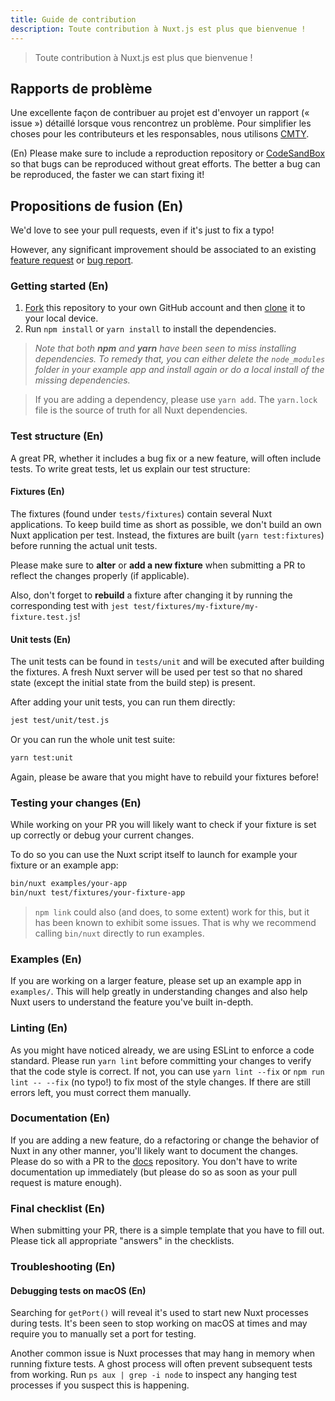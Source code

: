 ```yaml
---
title: Guide de contribution
description: Toute contribution à Nuxt.js est plus que bienvenue !
---
```


> Toute contribution à Nuxt.js est plus que bienvenue !

## Rapports de problème

Une excellente façon de contribuer au projet est d'envoyer un rapport (« issue ») détaillé lorsque vous rencontrez un problème. Pour simplifier les choses pour les contributeurs et les responsables, nous utilisons [CMTY](https://cmty.app/nuxt/issues/new?repo=nuxt.js).

(En) Please make sure to include a reproduction repository or [CodeSandBox](https://codesandbox.io/s/github/nuxt/codesandbox-nuxt/tree/master/)
so that bugs can be reproduced without great efforts. The better a bug can be reproduced, the faster we can start fixing it!

## Propositions de fusion (En)

We'd love to see your pull requests, even if it's just to fix a typo!

However, any significant improvement should be associated to an existing
[feature request](https://cmty.app/nuxt/issues/feature-request?repo=nuxt.js)
or [bug report](https://cmty.app/nuxt/issues/bug-report?repo=nuxt.js).

### Getting started (En)

1. [Fork](https://help.github.com/articles/fork-a-repo/) this repository to your own GitHub account and then [clone](https://help.github.com/articles/cloning-a-repository/) it to your local device.
2. Run `npm install` or `yarn install` to install the dependencies.

> _Note that both **npm** and **yarn** have been seen to miss installing dependencies. To remedy that, you can either delete the `node_modules` folder in your example app and install again or do a local install of the missing dependencies._

> If you are adding a dependency, please use `yarn add`. The `yarn.lock` file is the source of truth for all Nuxt dependencies.

### Test structure (En)

A great PR, whether it includes a bug fix or a new feature, will often include tests.
To write great tests, let us explain our test structure:

#### Fixtures (En)

The fixtures (found under `tests/fixtures`) contain several Nuxt applications. To keep build time as short as possible,
we don't build an own Nuxt application per test. Instead, the fixtures are built (`yarn test:fixtures`) before running
the actual unit tests.

Please make sure to **alter** or **add a new fixture** when submitting a PR to reflect the changes properly (if applicable).

Also, don't forget to **rebuild** a fixture after changing it by running the corresponding test
with `jest test/fixtures/my-fixture/my-fixture.test.js`!

#### Unit tests (En)

The unit tests can be found in `tests/unit` and will be executed after building the fixtures. A fresh Nuxt server will be used
per test so that no shared state (except the initial state from the build step) is present.

After adding your unit tests, you can run them directly:

```sh
jest test/unit/test.js
```

Or you can run the whole unit test suite:

```sh
yarn test:unit
```

Again, please be aware that you might have to rebuild your fixtures before!

### Testing your changes (En)

While working on your PR you will likely want to check if your fixture is set up correctly or debug your current changes.

To do so you can use the Nuxt script itself to launch for example your fixture or an example app:

```sh
bin/nuxt examples/your-app
bin/nuxt test/fixtures/your-fixture-app
```

> `npm link` could also (and does, to some extent) work for this, but it has been known to exhibit some issues. That is why we recommend calling `bin/nuxt` directly to run examples.

### Examples (En)

If you are working on a larger feature, please set up an example app in `examples/`.
This will help greatly in understanding changes and also help Nuxt users to understand the feature you've built in-depth.

### Linting (En)

As you might have noticed already, we are using ESLint to enforce a code standard. Please run `yarn lint` before committing
your changes to verify that the code style is correct. If not, you can use `yarn lint --fix` or `npm run lint -- --fix` (no typo!) to fix most of the
style changes. If there are still errors left, you must correct them manually.

### Documentation (En)

If you are adding a new feature, do a refactoring or change the behavior of Nuxt in any other manner, you'll likely
want to document the changes. Please do so with a PR to the [docs](https://github.com/nuxt/docs/pulls) repository.
You don't have to write documentation up immediately (but please do so as soon as your pull request is mature enough).

### Final checklist (En)

When submitting your PR, there is a simple template that you have to fill out.
Please tick all appropriate "answers" in the checklists.

### Troubleshooting (En)

#### Debugging tests on macOS (En)

Searching for `getPort()` will reveal it's used to start new Nuxt processes during tests. It's been seen to stop working on macOS at times and may require you to manually set a port for testing.

Another common issue is Nuxt processes that may hang in memory when running fixture tests. A ghost process will often prevent subsequent tests from working. Run `ps aux | grep -i node` to inspect any hanging test processes if you suspect this is happening.
